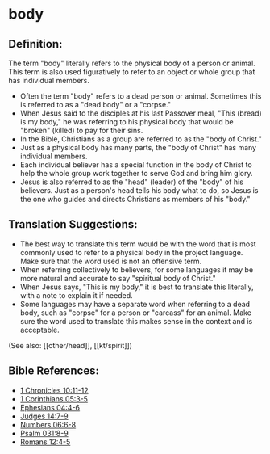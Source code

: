 # body #

## Definition: ##

The term "body" literally refers to the physical body of a person or animal. This term is also used figuratively to refer to an object or  whole group that has individual members.

* Often the term "body" refers to a dead person or animal. Sometimes this is referred to as a "dead body" or a "corpse."
* When Jesus said to the disciples at his last Passover meal, "This (bread) is my body," he was referring to his physical body that would be "broken" (killed) to pay for their sins.
* In the Bible, Christians as a group are referred to as the "body of Christ."
* Just as a physical body has many parts, the "body of Christ" has many individual members.
* Each individual believer has a special function in the body of Christ to help the whole group work together to serve God and bring him glory.
* Jesus is also referred to as the "head" (leader) of the "body" of his believers. Just as a person's head tells his body what to do, so Jesus is the one who guides and directs Christians as members of his "body."

## Translation Suggestions: ##

* The best way to translate this term would be with the word that is most commonly used to refer to a physical body in the project language. Make sure that the word used is not an offensive term.
* When referring collectively to believers, for some languages it may be more natural and accurate to say "spiritual body of Christ."
* When Jesus says, "This is my body," it is best to translate this literally, with a note to explain it if needed.
* Some languages may have a separate word when referring to a dead body, such as "corpse" for a person or "carcass" for an animal. Make sure the word used to translate this makes sense in the context and is acceptable.

(See also: [[other/head]], [[kt/spirit]])

## Bible References: ##

* [1 Chronicles 10:11-12](en/tn/1ch/help/10/11)
* [1 Corinthians 05:3-5](en/tn/1co/help/05/03)
* [Ephesians 04:4-6](en/tn/eph/help/04/04)
* [Judges 14:7-9](en/tn/jdg/help/14/07)
* [Numbers 06:6-8](en/tn/num/help/06/06)
* [Psalm 031:8-9](en/tn/psa/help/31/08)
* [Romans 12:4-5](en/tn/rom/help/12/04)